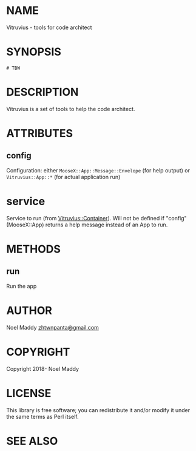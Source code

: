 # NAME

Vitruvius - tools for code architect

# SYNOPSIS

    # TBW

# DESCRIPTION

Vitruvius is a set of tools to help the code architect.

# ATTRIBUTES

## config

Configuration: either `MooseX::App::Message::Envelope` (for help output)
or `Vitruvius::App::*` (for actual application run)

# service

Service to run (from [Vitruvius::Container](https://metacpan.org/pod/Vitruvius::Container)). Will not be defined if
"config" (MooseX::App) returns a help message instead of an App to run.

# METHODS

## run

Run the app

# AUTHOR

Noel Maddy <zhtwnpanta@gmail.com>

# COPYRIGHT

Copyright 2018- Noel Maddy

# LICENSE

This library is free software; you can redistribute it and/or modify
it under the same terms as Perl itself.

# SEE ALSO
